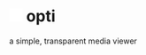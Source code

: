 # <img src="https://raw.githubusercontent.com/torcado194/opti/master/icon.png" alt="icon" width="24"/> opti

a simple, transparent media viewer

